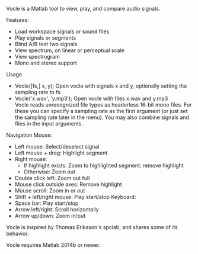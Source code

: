 Vocle is a Matlab tool to view, play, and compare audio signals.

Features:
- Load workspace signals or sound files
- Play signals or segments
- Blind A/B test two signals
- View spectrum, on linear or perceptual scale
- View spectrogram
- Mono and stereo support

Usage  
- Vocle([fs,] x, y);         Open vocle with signals x and y, optionally setting the sampling rate to fs  
- Vocle('x.wav', 'y.mp3');   Open vocle with files x.wav and y.mp3  
Vocle reads unrecognized file types as headerless 16-bit mono files. For these you can specify a
sampling rate as the first argument (or just set the sampling rate later in the menu). You may
also combine signals and files in the input arguments.

Navigation
Mouse:
- Left mouse:                Select/deselect signal
- Left mouse + drag:         Highlight segment
- Right mouse:
  - If highlight exists:     Zoom to highlighted segment; remove highlight
  - Otherwise:               Zoom out
- Double click left:         Zoom out full
- Mouse click outside axes:  Remove highlight
- Mouse scroll:              Zoom in or out
- Shift + left/right mouse:  Play start/stop
Keyboard:
- Space bar:                 Play start/stop
- Arrow left/right:          Scroll horizontally
- Arrow up/down:             Zoom in/out

Vocle is inspired by Thomas Eriksson's spclab, and shares some of its behavior.  

Vocle requires Matlab 2014b or newer.

